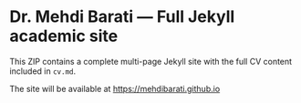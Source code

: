 # Dr. Mehdi Barati — Full Jekyll academic site

This ZIP contains a complete multi-page Jekyll site with the full CV content included in `cv.md`.

The site will be available at https://mehdibarati.github.io
